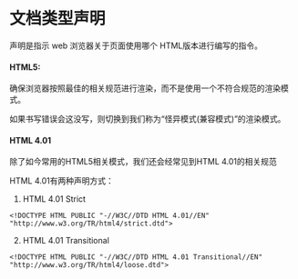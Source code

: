 # 文档类型声明

<!DOCTYPE>声明是指示 web 浏览器关于页面使用哪个 HTML版本进行编写的指令。

#### HTML5:

<!DOCTYPE html> 确保浏览器按照最佳的相关规范进行渲染，而不是使用一个不符合规范的渲染模式。

如果<!DOCTYPE html>书写错误会这没写，则切换到我们称为“怪异模式(兼容模式)”的渲染模式。

#### HTML 4.01

除了如今常用的HTML5相关模式，我们还会经常见到HTML 4.01的相关规范

HTML 4.01有两种声明方式：

1. HTML 4.01 Strict

```
<!DOCTYPE HTML PUBLIC "-//W3C//DTD HTML 4.01//EN" "http://www.w3.org/TR/html4/strict.dtd">
```
2. HTML 4.01 Transitional

```
<!DOCTYPE HTML PUBLIC "-//W3C//DTD HTML 4.01 Transitional//EN" 
"http://www.w3.org/TR/html4/loose.dtd">
```




